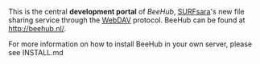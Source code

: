 This is the central **development portal** of *BeeHub*, [SURFsara](http://www.surfsara.nl/)'s new file sharing service through the [WebDAV](http://webdav.org/) protocol. BeeHub can be found at http://beehub.nl/.

For more information on how to install BeeHub in your own server, please see INSTALL.md
